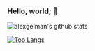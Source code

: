 ### Hello, world; 👋

<!--
**alexgelman/alexgelman** is a ✨ _special_ ✨ repository because its `README.md` (this file) appears on your GitHub profile.

Here are some ideas to get you started:

- 🔭 I’m currently working on ...
- 🌱 I’m currently learning ...
- 👯 I’m looking to collaborate on ...
- 🤔 I’m looking for help with ...
- 💬 Ask me about ...
- 📫 How to reach me: ...
- 😄 Pronouns: ...
- ⚡ Fun fact: ...
-->
![alexgelman's github stats](https://github-readme-stats.vercel.app/api?username=alexgelman&show_icons=true&theme=highcontrast)


[![Top Langs](https://github-readme-stats.vercel.app/api/top-langs/?username=alexgelman&layout=compact&theme=highcontrast)](https://github.com/alexgelman?tab=repositories)
